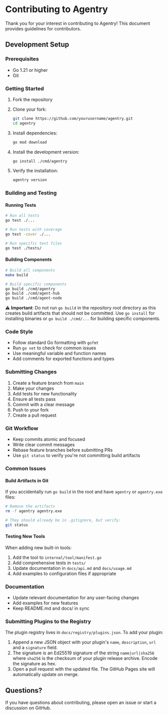 # Contributing to Agentry

Thank you for your interest in contributing to Agentry! This document provides guidelines for contributors.

## Development Setup

### Prerequisites

- Go 1.21 or higher
- Git

### Getting Started

1. Fork the repository
2. Clone your fork:

   ```bash
   git clone https://github.com/yourusername/agentry.git
   cd agentry
   ```

3. Install dependencies:

   ```bash
   go mod download
   ```

4. Install the development version:

   ```bash
   go install ./cmd/agentry
   ```

5. Verify the installation:
   ```bash
   agentry version
   ```

### Building and Testing

#### Running Tests

```bash
# Run all tests
go test ./...

# Run tests with coverage
go test -cover ./...

# Run specific test files
go test ./tests/
```

#### Building Components

```bash
# Build all components
make build

# Build specific components
go build ./cmd/agentry
go build ./cmd/agent-hub
go build ./cmd/agent-node
```

⚠️ **Important**: Do not run `go build` in the repository root directory as this creates build artifacts that should not be committed. Use `go install` for installing binaries or `go build ./cmd/...` for building specific components.

### Code Style

- Follow standard Go formatting with `gofmt`
- Run `go vet` to check for common issues
- Use meaningful variable and function names
- Add comments for exported functions and types

### Submitting Changes

1. Create a feature branch from `main`
2. Make your changes
3. Add tests for new functionality
4. Ensure all tests pass
5. Commit with a clear message
6. Push to your fork
7. Create a pull request

### Git Workflow

- Keep commits atomic and focused
- Write clear commit messages
- Rebase feature branches before submitting PRs
- Use `git status` to verify you're not committing build artifacts

### Common Issues

#### Build Artifacts in Git

If you accidentally run `go build` in the root and have `agentry` or `agentry.exe` files:

```bash
# Remove the artifacts
rm -f agentry agentry.exe

# They should already be in .gitignore, but verify:
git status
```

#### Testing New Tools

When adding new built-in tools:

1. Add the tool to `internal/tool/manifest.go`
2. Add comprehensive tests in `tests/`
3. Update documentation in `docs/api.md` and `docs/usage.md`
4. Add examples to configuration files if appropriate

### Documentation

- Update relevant documentation for any user-facing changes
- Add examples for new features
- Keep README.md and docs/ in sync

### Submitting Plugins to the Registry

The plugin registry lives in `docs/registry/plugins.json`. To add your plugin:

1. Append a new JSON object with your plugin's `name`, `description`, `url` and
   a `signature` field.
2. The signature is an Ed25519 signature of the string `name|url|sha256` where
   `sha256` is the checksum of your plugin release archive. Encode the signature
   as hex.
3. Open a pull request with the updated file. The GitHub Pages site will
   automatically update on merge.

## Questions?

If you have questions about contributing, please open an issue or start a discussion on GitHub.
